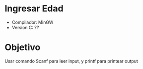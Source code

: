 # Ingresar Edad
- Compilador: MinGW
- Version C: ??

# Objetivo

Usar comando Scanf para leer input, y printf para printear output
